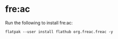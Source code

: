 # fre:ac

Run the following to install fre:ac:

```
flatpak --user install flathub org.freac.freac -y
```
